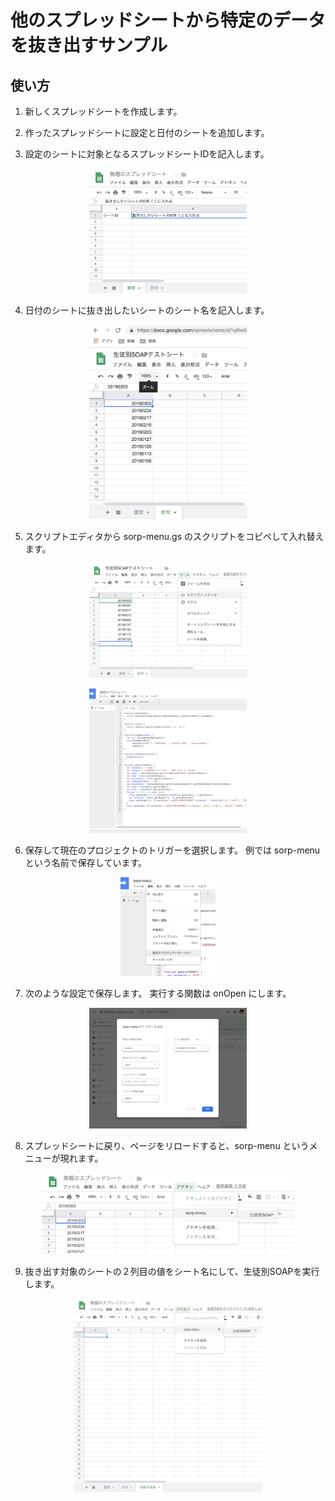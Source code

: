 # 他のスプレッドシートから特定のデータを抜き出すサンプル

## 使い方

1) 新しくスプレッドシートを作成します。

2) 作ったスプレッドシートに設定と日付のシートを追加します。

3) 設定のシートに対象となるスプレッドシートIDを記入します。

<p align="center">
  <img src="./images/screen01.png" width="50%" />
</p>

4) 日付のシートに抜き出したいシートのシート名を記入します。

<p align="center">
  <img src="./images/screen02.png" width="50%" />
</p>

5) スクリプトエディタから sorp-menu.gs のスクリプトをコピペして入れ替えます。

<p align="center">
  <img src="./images/screen03.png" width="50%" />
</p>

<p align="center">
  <img src="./images/screen04.png" width="50%" />
</p>

6) 保存して現在のプロジェクトのトリガーを選択します。
例では sorp-menu という名前で保存しています。

<p align="center">
  <img src="./images/screen05.png" width="30%" />
</p>

7) 次のような設定で保存します。
実行する関数は onOpen にします。

<p align="center">
  <img src="./images/screen06.png" width="50%" />
</p>

8) スプレッドシートに戻り、ページをリロードすると、sorp-menu というメニューが現れます。

<p align="center">
  <img src="./images/screen07.png" width="80%" />
</p>

9) 抜き出す対象のシートの２列目の値をシート名にして、生徒別SOAPを実行します。

<p align="center">
  <img src="./images/screen08.png" width="60%" />
</p>
